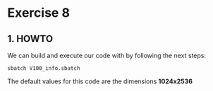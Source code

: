 # Exercise 8

## 1. HOWTO

We can build and execute our code with by following the next
steps:

```
sbatch V100_info.sbatch
```

The default values for this code are the dimensions **1024x2536**
